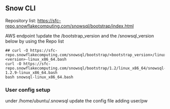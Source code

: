## Snow CLI

Repository list: https://sfc-repo.snowflakecomputing.com/snowsql/bootstrap/index.html

AWS endpoint !update the /bootstrap_version and the /snowsql_version below by using the Repo list
```
## curl -O https://sfc-repo.snowflakecomputing.com/snowsql/bootstrap/<bootstrap_version>/linux_x86_64/snowsql-<version>-linux_x86_64.bash
curl -O https://sfc-repo.snowflakecomputing.com/snowsql/bootstrap/1.2/linux_x86_64/snowsql-1.2.9-linux_x86_64.bash
bash snowsql-linux_x86_64.bash
```

### User config setup
under /home/ubuntu/.snowsql update the config file adding user/pw